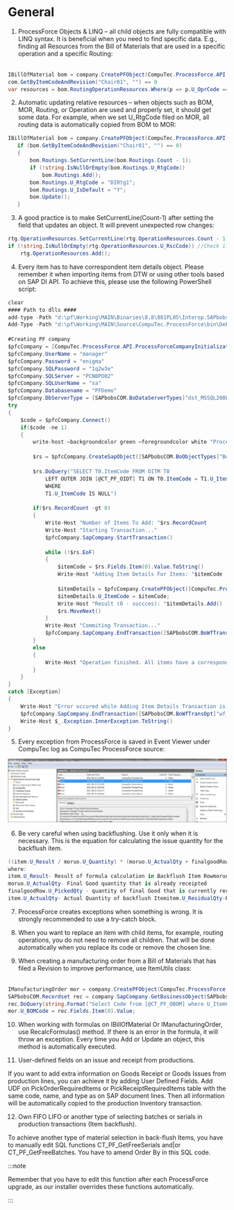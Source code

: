 # General

1. ProcessForce Objects & LINQ – all child objects are fully compatible with LINQ syntax. It is beneficial when you need to find specific data. E.g., finding all Resources from the Bill of Materials that are used in a specific operation and a specific Routing:

```csharp

IBillOfMaterial bom = company.CreatePFObject(CompuTec.ProcessForce.API.Core.ObjectTypes.BillOfMaterial);
com.GetByItemCodeAndRevision("Chair01", "") == 0
var resources = bom.RoutingOperationResources.Where(p => p.U_OprCode == "Cutting" && p.U_RtgOprCode == 1 && p.U_RtgCode == "DIRtg1");

```

2. Automatic updating relative resources – when objects such as BOM, MOR, Routing, or Operation are used and properly set, it should get some data. For example, when we set U_RtgCode filed on MOR, all routing data is automatically copied from BOM to MOR:

```csharp
IBillOfMaterial bom = company.CreatePFObject(CompuTec.ProcessForce.API.Core.ObjectTypes.BillOfMaterial);
   if (bom.GetByItemCodeAndRevision("Chair01", "") == 0)
   {
       bom.Routings.SetCurrentLine(bom.Routings.Count - 1);
       if (!string.IsNullOrEmpty(bom.Routings.U_RtgCode))
           bom.Routings.Add();
       bom.Routings.U_RtgCode = "DIRtg1";
       bom.Routings.U_IsDefault = "Y";
       bom.Update();
   }
```

3. A good practice is to make SetCurrentLine(Count-1) after setting the field that updates an object. It will prevent unexpected row changes:

```csharp
rtg.OperationResources.SetCurrentLine(rtg.OperationResources.Count - 1);
if (!string.IsNullOrEmpty(rtg.OperationResources.U_RscCode)) //Check if the last line in udoobject is empty. If not, add a new line.
	rtg.OperationResources.Add();
```

4. Every item has to have correspondent item details object. Please remember it when importing items from DTW or using other tools based on SAP DI API. To achieve this, please use the following PowerShell script:

```csharp
clear
#### Path to dlls ####
add-type -Path "d:\pf\Working\MAIN\Binaries\8.8\881PL05\Interop.SAPbobsCOM.dll"
Add-Type -Path "d:\pf\Working\MAIN\Source\CompuTec.ProcessForce\bin\Debug\CompuTec.ProcessForce.API.dll"

#Creating PF company
$pfcCompany = [CompuTec.ProcessForce.API.ProcessForceCompanyInitializator]::CreateCompany()
$pfcCompany.UserName = "manager"
$pfcCompany.Password = "enigma"
$pfcCompany.SQLPassword = "1q2w3e"
$pfcCompany.SQLServer = "PCNBPO02"
$pfcCompany.SQLUserName = "sa"
$pfcCompany.Databasename = "PFDemo"
$pfcCompany.DbServerType = [SAPbobsCOM.BoDataServerTypes]"dst_MSSQL2008"
try
{
    $code = $pfcCompany.Connect()
    if($code -ne 1)
    {
        write-host –backgroundcolor green –foregroundcolor white "ProcessForce is Conneced"

        $rs = $pfcCompany.CreateSapObject([SAPbobsCOM.BoObjectTypes]"BoRecordset")
    
        $rs.DoQuery("SELECT T0.ItemCode FROM OITM T0
            LEFT OUTER JOIN [@CT_PF_OIDT] T1 ON T0.ItemCode = T1.U_ItemCode
            WHERE
            T1.U_ItemCode IS NULL")
        
        if($rs.RecordCount -gt 0)
        {
            Write-Host "Number of Items To Add: "$rs.RecordCount
            Write-Host "Starting Transaction..."
            $pfcCompany.SapCompany.StartTransaction()
        
            while (!$rs.EoF)
            {
                $itemCode = $rs.Fields.Item(0).Value.ToString()
                Write-Host "Adding Item Details For Items: "$itemCode
            
                $itemDetails = $pfcCompany.CreatePFObject([CompuTec.ProcessForce.API.Core.ObjectTypes]"ItemDetails")
                $itemDetails.U_ItemCode = $itemCode;
                Write-Host "Result (0 - succces): "$itemDetails.Add()        
                $rs.MoveNext()
            }
            Write-Host "Commiting Transaction..."
            $pfcCompany.SapCompany.EndTransaction([SAPbobsCOM.BoWfTransOpt]"wf_Commit")
        }
        else
        {
            Write-Host "Operation finished. All items have a correspondent ItemDetails object!"
        } 
    }
}
catch [Exception]
{
    Write-Host "Error occured while Adding Item Details Transaction is Rollbacking"
    $pfcCompany.SapCompany.EndTransaction([SAPbobsCOM.BoWfTransOpt]"wf_Rollback")
    Write-Host $_.Exception.InnerException.ToString()
}
```

5. Every exception from ProcessForce is saved in Event Viewer under CompuTec log as CompuTec ProcessForce source:

![Event Viewer](./media/pf-api-tt-event-viewer.webp)

6. Be very careful when using backflushing. Use it only when it is necessary. This is the equation for calculating the issue quantity for the backflush item.

```csharp
((item.U_Result / moruo.U_Quantity) * (moruo.U_ActualQty + finalgoodRow.U_PickedQty) - (item.U_ActualQty+item.U_ResidualQty))
where:
item.U_Result- Result of formula calculation in Backflush Item Rowmoruo.U_Quantity- Planedd Quantity of final good
moruo.U_ActualQty- Final Good quantity that is already receipted
finalgoodRow.U_PickedQty - quantity of final Good that is currently receipted
item.U_ActualQty- Actual Quantity of backflush Itemitem.U_ResidualQty-Residual Quantity of backflush Item
```

7. ProcessForce creates exceptions when something is wrong. It is strongly recommended to use a try-catch block.

8. When you want to replace an item with child items, for example, routing operations, you do not need to remove all children. That will be done automatically when you replace its code or remove the chosen line.

9. When creating a manufacturing order from a Bill of Materials that has filed a Revision to improve performance, use ItemUtils class:

```csharp

IManufacturingOrder mor = company.CreatePFObject(CompuTec.ProcessForce.API.Core.ObjectTypes.ManufacturingOrder);
SAPbobsCOM.Recordset rec = company.SapCompany.GetBusinessObject(SAPbobsCOM.BoObjectTypes.BoRecordset);
rec.DoQuery(string.Format("Select Code from [@CT_PF_OBOM] where U_ItemCode=N'{0} and U_Revision=N'{1}'", "Table01", "Rev01"));
mor.U_BOMCode = rec.Fields.Item(0).Value;

```

10. When working with formulas on IBillOfMaterial Or IManufacturingOrder, use RecalcFormulas() method. If there is an error in the formula, it will throw an exception. Every time you Add or Update an object, this method is automatically executed.

11. User-defined fields on an issue and receipt from productions.

If you want to add extra information on Goods Receipt or Goods Issues from production lines, you can achieve it by adding User Defined Fields.
Add UDF on PickOrderRequiredItems or PickReceiptRequiredItems table with the same code, name, and type as on SAP document lines. Then all information will be automatically copied to the production Inventory transaction.

12. Own FIFO LIFO or another type of selecting batches or serials in production transactions (Item backflush).

To achieve another type of material selection in back-flush Items, you have to manually edit SQL functions CT_PF_GetFreeSerials and|or CT_PF_GetFreeBatches. You have to amend Order By in this SQL code.

:::note

Remember that you have to edit this function after each ProcessForce upgrade, as our installer overrides these functions automatically.

:::
